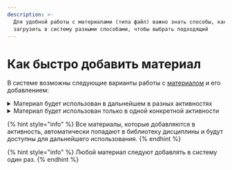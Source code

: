 ```yaml
---
description: >-
  Для удобной работы с материалами (типа файл) важно знать способы, как можно их
  загрузить в систему разными способами, чтобы выбрать подходящий
---
```


# Как быстро добавить материал

В системе возможны следующие варианты работы с [материалом](../../servisy/biblioteka/materialy/) и его добавлением:

<details>

<summary>Материал будет использован в дальнейшем в разных активностях</summary>

Например, Вам необходимо добавить сразу много файлов, которые в дальнейшем будут использованы во многих [активностях](../../struktura/aktivnosti/#zapolnenie-aktivnosti) подразделения, а также предполагается использование файлов не только Вами, но и Вашими коллегами.

В этом случае рекомендуется добавить файлы в библиотеку подразделения, чтобы к ним был доступ у всех пользователей и далее его можно было использовать в любой дисциплине.

Для этого необходимо зайти на страницу [подразделения](../../struktura/podrazdelenie.md), нажать на [Библиотека](../../servisy/biblioteka/), далее найти кнопку Материал, выбрать тип Файл. И через открывшуюся дропзону загрузить до 30 файлов.

![](<../../.gitbook/assets/Гифка с Gifius.ru-2 (1).gif>)

После этого при создании/редактировании активности добавленные файлы будут доступны в блоке Добавляйте материалы.&#x20;

### ![](<../../.gitbook/assets/image (575).png>)

В открывшемся окне следует найти библиотеку подразделения, в которую были добавлены файлы.

![](<../../.gitbook/assets/image (316).png>)

При клике на необходимый материал он откроется в окне, и в нижнем правом углу следует нажать на кнопку Выбрать материал.

![](<../../.gitbook/assets/image (315).png>)

Материал добавлен в активность. Осталось нажать на кнопку Сохранить и файл отобразится в активности.

![](<../../.gitbook/assets/image (610).png>)

</details>

<details>

<summary>Материал будет использован только в одной конкретной активности</summary>

Если в определенной активности запланирован вебинар на сторонней платформе, а потом надо будет загрузить запись этого вебинара в активность, то подойдет описанный ниже способ загрузки материалов на платформу.

Если необходимо добавить материал в одну [активность](../../struktura/aktivnosti/), то при создании/редактировании активности необходимо войти в блок Добавляйте материалы, нажать на кнопку Добавить материалы.

![](<../../.gitbook/assets/image (459).png>)

В открывшемся окне выбрать Загрузить файлы, через дропзону добавить файлы с компьютера или другого устройства и нажать на кнопку Загрузить.&#x20;

![](<../../.gitbook/assets/image (544).png>)

Необходимый файл добавлен в активность. Осталось нажать на кнопку Сохранить, чтобы он отобразился.

![](<../../.gitbook/assets/image (525).png>)



</details>

{% hint style="info" %}
Все материалы, которые добавляются в активность, автоматически попадают в библиотеку дисциплины и будут доступны для дальнейшего использования.
{% endhint %}

{% hint style="info" %}
Любой материал следуют добавлять в систему один раз.
{% endhint %}

